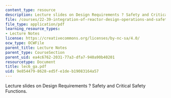 ```yaml
---
content_type: resource
description: Lecture slides on Design Requirements ? Safety and Critical Safety Functions.
file: /courses/22-39-integration-of-reactor-design-operations-and-safety-fall-2006/9e8544798628ed5fe1deb19083164a57_lec6_ga.pdf
file_type: application/pdf
learning_resource_types:
- Lecture Notes
license: https://creativecommons.org/licenses/by-nc-sa/4.0/
ocw_type: OCWFile
parent_title: Lecture Notes
parent_type: CourseSection
parent_uid: ea4c6762-2031-77a3-dfa7-940a90b40201
resourcetype: Document
title: lec6_ga.pdf
uid: 9e854479-8628-ed5f-e1de-b19083164a57
---
```

Lecture slides on Design Requirements ? Safety and Critical Safety Functions.